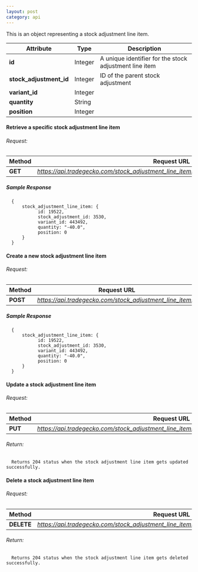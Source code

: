 ```yaml
---
layout: post
category: api
---
```


This is an object representing a stock adjustment line item.

Attribute                      | Type          | Description                                         
------------------------------ | ------------- | ------------                                        
**id**                         | Integer       |  A unique identifier for the stock adjustment line item             
**stock_adjustment_id**        | Integer       |  ID of the parent stock adjustment                           
**variant_id**                 | Integer       |            
**quantity**                   | String        |
**position**                   | Integer       |                               


####   Retrieve a specific stock adjustment line item

######     Request:
Method     | Request URL   
-----------| ------------- 
**GET**    | *https://api.tradegecko.com/stock_adjustment_line_items/{STOCK_ADJUSTMENT_LINE_ITEM_ID}*

##### Sample Response

      {
          stock_adjustment_line_item: {
                id: 19522,
                stock_adjustment_id: 3530,
                variant_id: 443492,
                quantity: "-40.0",
                position: 0
          }
      }

####   Create a new stock adjustment line item

######     Request:
Method     | Request URL   
-----------| ------------- 
**POST**   | *https://api.tradegecko.com/stock_adjustment_line_items/*

##### Sample Response

      {
          stock_adjustment_line_item: {
                id: 19522,
                stock_adjustment_id: 3530,
                variant_id: 443492,
                quantity: "-40.0",
                position: 0
          }
      }

####   Update a stock adjustment line item

######     Request:
Method     | Request URL   
-----------| ------------- 
**PUT**    | *https://api.tradegecko.com/stock_adjustment_line_items/{STOCK_ADJUSTMENT_LINE_ITEM_ID}*

###### Return:
      Returns 204 status when the stock adjustment line item gets updated successfully. 

####   Delete a stock adjustment line item

######     Request:
Method     | Request URL   
-----------| ------------- 
**DELETE** | *https://api.tradegecko.com/stock_adjustment_line_items/{STOCK_ADJUSTMENT_LINE_ITEM_ID}*

###### Return:
      Returns 204 status when the stock adjustment line item gets deleted successfully. 
